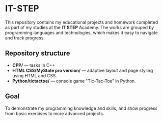 # IT-STEP

This repository contains my educational projects and homework completed as part of my studies at the **IT STEP** Academy. The works are grouped by programming languages and technologies, which makes it easy to navigate and track progress.

## Repository structure

- **CPP/** — tasks in C++
- **HTML CSS/MyState pro version/** — adaptive layout and page styling using HTML and CSS.
- **Python/tictactoe/** — console game "Tic-Tac-Toe" in Python.

## Goal

To demonstrate my programming knowledge and skills, and show progress from basic exercises to more advanced projects.

